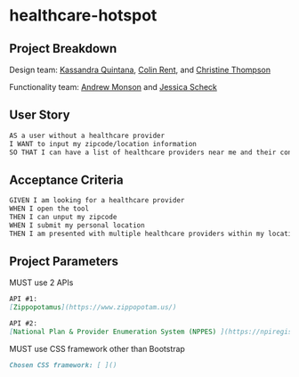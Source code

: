 # healthcare-hotspot

## Project Breakdown

Design team:
[Kassandra Quintana](https://github.com/kassandraq), [Colin Rent](https://github.com/Crent99), and [Christine Thompson](https://github.com/tarheelz93)

Functionality team:
[Andrew Monson](https://github.com/AndrewCMonson) and [Jessica Scheck](https://github.com/Jessmica11)

## User Story

```md
AS a user without a healthcare provider
I WANT to input my zipcode/location information
SO THAT I can have a list of healthcare providers near me and their contact information
```

## Acceptance Criteria

```md
GIVEN I am looking for a healthcare provider
WHEN I open the tool
THEN I can unput my zipcode
WHEN I submit my personal location
THEN I am presented with multiple healthcare providers within my location range with their contact information
```

## Project Parameters

MUST use 2 APIs

```md
API #1:
[Zippopotamus](https://www.zippopotam.us/)

API #2:
[National Plan & Provider Enumeration System (NPPES) ](https://npiregistry.cms.hhs.gov/api-page)
```

MUST use CSS framework other than Bootstrap

```md
Chosen CSS framework: [ ]()
```
